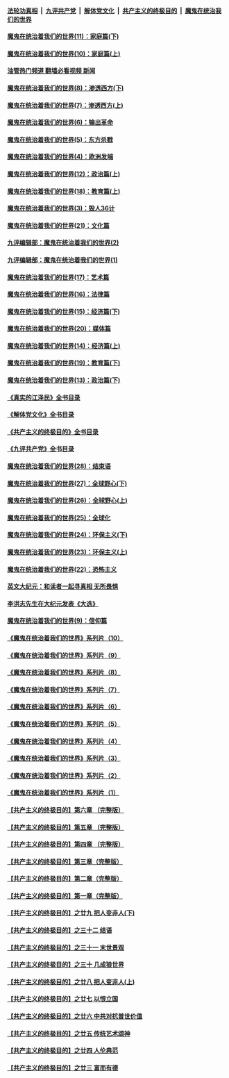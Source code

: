 ####  [法轮功真相](../../../../basic/blob/master/README.md?t=12021531) &nbsp;|&nbsp; [九评共产党](../../../../9ping.md/blob/master/README.md?t=12021531) &nbsp;|&nbsp; [解体党文化](../../../../jtdwh.md/blob/master/README.md?t=12021531)  &nbsp;|&nbsp; [共产主义的终极目的](../../../../gczydzjmd.md/blob/master/README.md?t=12021531) &nbsp;|&nbsp; [魔鬼在统治我们的世界](../../../../mgztzwmdsj.md/blob/master/README.md?t=12021531) 

#### [魔鬼在统治着我们的世界(11)：家庭篇(下)](../pages/nsc422/n10440961.md?t=12021531) 

#### [魔鬼在统治着我们的世界(10)：家庭篇(上)](../pages/nsc422/n10435448.md?t=12021531) 

#### [油管热门频道 翻墙必看视频 新闻](http://129.146.143.75:81/youtube.html?12021531)

#### [魔鬼在统治着我们的世界(8)：渗透西方(下)](../pages/nsc422/n10429603.md?t=12021531) 

#### [魔鬼在统治着我们的世界(7)：渗透西方(上)](../pages/nsc422/n10426013.md?t=12021531) 

#### [魔鬼在统治着我们的世界(6)：输出革命](../pages/nsc422/n10421536.md?t=12021531) 

#### [魔鬼在统治着我们的世界(5)：东方杀戮](../pages/nsc422/n10417707.md?t=12021531) 

#### [魔鬼在统治着我们的世界(4)：欧洲发端](../pages/nsc422/n10414890.md?t=12021531) 

#### [魔鬼在统治着我们的世界(12)：政治篇(上)](../pages/nsc422/n10444576.md?t=12021531) 

#### [魔鬼在统治着我们的世界(18)：教育篇(上)](../pages/nsc422/n10526970.md?t=12021531) 

#### [魔鬼在统治着我们的世界(3)：毁人36计](../pages/nsc422/n10411583.md?t=12021531) 

#### [魔鬼在统治着我们的世界(21)：文化篇](../pages/nsc422/n10597706.md?t=12021531) 

#### [九评编辑部：魔鬼在统治着我们的世界(2)](../pages/nsc422/n10410036.md?t=12021531) 

#### [九评编辑部：魔鬼在统治着我们的世界(1)](../pages/nsc422/n10406825.md?t=12021531) 

#### [魔鬼在统治着我们的世界(17)：艺术篇](../pages/nsc422/n10499093.md?t=12021531) 

#### [魔鬼在统治着我们的世界(16)：法律篇](../pages/nsc422/n10485969.md?t=12021531) 

#### [魔鬼在统治着我们的世界(15)：经济篇(下)](../pages/nsc422/n10469975.md?t=12021531) 

#### [魔鬼在统治着我们的世界(20)：媒体篇](../pages/nsc422/n10586579.md?t=12021531) 

#### [魔鬼在统治着我们的世界(14)：经济篇(上)](../pages/nsc422/n10457370.md?t=12021531) 

#### [魔鬼在统治着我们的世界(19)：教育篇(下)](../pages/nsc422/n10564808.md?t=12021531) 

#### [魔鬼在统治着我们的世界(13)：政治篇(下)](../pages/nsc422/n10448270.md?t=12021531) 

#### [《真实的江泽民》全书目录](../pages/nsc422/n13721399.md?t=12021531) 

#### [《解体党文化》全书目录](../pages/nsc422/n13721157.md?t=12021531) 

#### [《共产主义的终极目的》全书目录](../pages/nsc422/n13721048.md?t=12021531) 

#### [《九评共产党》全书目录](../pages/nsc422/n13708085.md?t=12021531) 

#### [魔鬼在统治着我们的世界(28)：结束语](../pages/nsc422/n10936246.md?t=12021531) 

#### [魔鬼在统治着我们的世界(27)：全球野心(下)](../pages/nsc422/n10928319.md?t=12021531) 

#### [魔鬼在统治着我们的世界(26)：全球野心(上)](../pages/nsc422/n10900318.md?t=12021531) 

#### [魔鬼在统治着我们的世界(25)：全球化](../pages/nsc422/n10788205.md?t=12021531) 

#### [魔鬼在统治着我们的世界(24)：环保主义(下)](../pages/nsc422/n10695307.md?t=12021531) 

#### [魔鬼在统治着我们的世界(23)：环保主义(上)](../pages/nsc422/n10688613.md?t=12021531) 

#### [魔鬼在统治着我们的世界(22)：恐怖主义](../pages/nsc422/n10614727.md?t=12021531) 

#### [英文大纪元：和读者一起寻真相 无所畏惧](../pages/nsc422/n12542027.md?t=12021531) 

#### [李洪志先生在大纪元发表《大选》](../pages/nsc422/n12534746.md?t=12021531) 

#### [魔鬼在统治着我们的世界(9)：信仰篇](../pages/nsc422/n10432159.md?t=12021531) 

#### [《魔鬼在统治着我们的世界》系列片（10）](../pages/nsc422/n12292670.md?t=12021531) 

#### [《魔鬼在统治着我们的世界》系列片（9）](../pages/nsc422/n12290859.md?t=12021531) 

#### [《魔鬼在统治着我们的世界》系列片（8）](../pages/nsc422/n12287445.md?t=12021531) 

#### [《魔鬼在统治着我们的世界》系列片（7）](../pages/nsc422/n12283425.md?t=12021531) 

#### [《魔鬼在统治着我们的世界》系列片（6）](../pages/nsc422/n12282314.md?t=12021531) 

#### [《魔鬼在统治着我们的世界》系列片（5）](../pages/nsc422/n12281419.md?t=12021531) 

#### [《魔鬼在统治着我们的世界》系列片（4）](../pages/nsc422/n12274024.md?t=12021531) 

#### [《魔鬼在统治着我们的世界》系列片（3）](../pages/nsc422/n12271322.md?t=12021531) 

#### [《魔鬼在统治着我们的世界》系列片（2）](../pages/nsc422/n12269049.md?t=12021531) 

#### [《魔鬼在统治着我们的世界》系列片（1）](../pages/nsc422/n12267575.md?t=12021531) 

#### [【共产主义的终极目的】第六章 （完整版）](../pages/nsc422/n11428913.md?t=12021531) 

#### [【共产主义的终极目的】第五章 （完整版）](../pages/nsc422/n11428912.md?t=12021531) 

#### [【共产主义的终极目的】第四章 （完整版）](../pages/nsc422/n11428907.md?t=12021531) 

#### [【共产主义的终极目的】第三章（完整版）](../pages/nsc422/n11428848.md?t=12021531) 

#### [【共产主义的终极目的】第二章（完整版）](../pages/nsc422/n11428831.md?t=12021531) 

#### [【共产主义的终极目的】第一章（完整版）](../pages/nsc422/n11417651.md?t=12021531) 

#### [【共产主义的终极目的】之廿九 把人变非人(下)](../pages/nsc422/n11344140.md?t=12021531) 

#### [【共产主义的终极目的】之三十二 结语](../pages/nsc422/n11360535.md?t=12021531) 

#### [【共产主义的终极目的】之三十一 末世景观](../pages/nsc422/n11351129.md?t=12021531) 

#### [【共产主义的终极目的】之三十 几成狼世界](../pages/nsc422/n11348280.md?t=12021531) 

#### [【共产主义的终极目的】之廿八 把人变非人(上)](../pages/nsc422/n11340492.md?t=12021531) 

#### [【共产主义的终极目的】之廿七 以恨立国](../pages/nsc422/n11336944.md?t=12021531) 

#### [【共产主义的终极目的】之廿六 中共对抗普世价值](../pages/nsc422/n11324785.md?t=12021531) 

#### [【共产主义的终极目的】之廿五 传统艺术颂神](../pages/nsc422/n11296396.md?t=12021531) 

#### [【共产主义的终极目的】之廿四 人伦典范](../pages/nsc422/n11296397.md?t=12021531) 

#### [【共产主义的终极目的】之廿三 富而有德](../pages/nsc422/n11283598.md?t=12021531) 

<img src='http://gfw-breaker.win/goodnews/indexes/nsc422.md' width='0px' height='0px'/>
